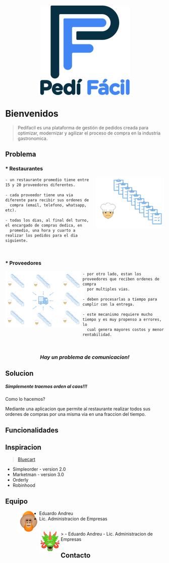 
<p align="center">
  <img src="assets/logoPediFacil_README.png">
</p>

# Bienvenidos
> Pedifacil es una plataforma de gestión de pedidos creada para optimizar, modernizar y agilizar el proceso de compra en la industria gastronomica.

## Problema

<h3 align="left">* Restaurantes</h3>

<img align="right" width="218" height="160" src="assets/img_chefOrder_README.png">

    - un restaurante promedio tiene entre 15 y 20 proveedores diferentes.
    
    - cada proveedor tiene una via diferente para recibir sus ordenes de 
      compra (email, telefono, whatsapp, etc).
      
    - todas los dias, al final del turno, el encargado de compras dedica, en 
      promedio, una hora y cuarto a realizar los pedidos para el dia siguiente.

</br>
<h3 align="left">* Proveedores</h3>

<img align="left" width="245" height="180" src="assets/img_supplierProcess_README.png">

    - por otro lado, estan los proveedores que reciben ordenes de compra 
      por multiples vias.
    
    - deben procesarlas a tiempo para cumplir con la entrega.
      
    - este mecanismo requiere mucho tiempo y es muy propenso a errores, lo 
      cual genera mayores costos y menor rentabilidad.
</br>
<h3 align="center"><em>Hay un problema de comunicacion!</em></h3>

## Solucion

##### Simplemente traemos orden al caos!!!

Como lo hacemos?

Mediante una aplicacion que permite al restaurante realizar todos sus ordenes de compras por una misma via en una fraccion del tiempo.


## Funcionalidades


## Inspiracion
> <a href="https://www.bluecart.com" target="_blank">Bluecart</a> 
* Simpleorder - version 2.0
* Marketman - version 3.0
* Orderly
* Robinhood

## Equipo
> <img align="left" src="assets/team1_README.png">
  - Eduardo Andreu
  - Lic. Administracion de Empresas
<br>
> <img align="left" src="assets/team2_README.png">
  - Eduardo Andreu
  - Lic. Administracion de Empresas
  

## Contacto

